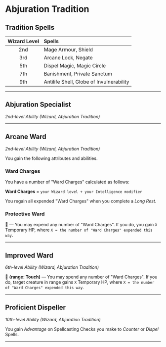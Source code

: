# Abjuration Tradition

## Tradition Spells

| Wizard Level | Spells                                   |
|:------------:|:-----------------------------------------|
|     2nd      | Mage Armour, Shield                      |
|     3rd      | Arcane Lock, Negate                      |
|     5th      | Dispel Magic, Magic Circle               |
|     7th      | Banishment, Private Sanctum              |
|     9th      | Antilife Shell, Globe of Invulnerability |

---

## Abjuration Specialist
*2nd-level Ability (Wizard, Abjuration Tradition)*  

---

## Arcane Ward
*2nd-level Ability (Wizard, Abjuration Tradition)*  

You gain the following attributes and abilities.

### Ward Charges

You have a number of "Ward Charges" calculated as follows:

**Ward Charges** = `your Wizard level + your Intelligence modifier`

You regain all expended "Ward Charges" when you complete a *Long Rest*.

### Protective Ward

🔵 — You may expend any number of "Ward Charges". If you do, you gain `X` Temporary HP, where `X = the number of "Ward Charges" expended this way`.

---

## Improved Ward
*6th-level Ability (Wizard, Abjuration Tradition)*  

🔵 **(range: Touch)** — You may spend any number of "Ward Charges". If you do, target creature in range gains `X` Temporary HP, where `X = the number of "Ward Charges" expended this way`.

---

## Proficient Dispeller
*10th-level Ability (Wizard, Abjuration Tradition)*  

You gain *Advantage* on Spellcasting Checks you make to *Counter* or *Dispel* Spells.

---
